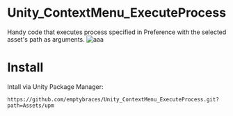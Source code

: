 # Unity_ContextMenu_ExecuteProcess
Handy code that executes process specified in Preference with the selected asset's path as arguments.
![aaa](https://github.com/emptybraces/Unity_ContextMenu_ExecuteProcess/assets/1441835/90a63d16-6939-4db0-85be-db5d4b46f604)

# Install
Intall via Unity Package Manager:

```
https://github.com/emptybraces/Unity_ContextMenu_ExecuteProcess.git?path=Assets/upm
```
